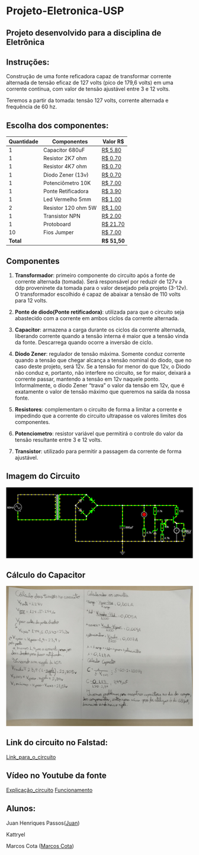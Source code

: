 # Projeto-Eletronica-USP
## Projeto desenvolvido para a disciplina de Eletrônica
## Instruções:
Construção de uma fonte reficadora capaz de transformar corrente alternada de tensão eficaz de 127 volts (pico de 179,6 volts) em uma corrente contínua, com valor de tensão ajustável entre 3 e 12 volts.

Teremos a partir da tomada: tensão 127 volts, corrente alternada e frequência de 60 hz.
## Escolha dos componentes:
| Quantidade | Componentes       | Valor R$ |
|------------|-------------------|----------|
| 1          | Capacitor 680uF   | [R$ 5.80](https://produto.mercadolivre.com.br/MLB-1329526998-capacitor-eletrolitico-680uf-x-25v-105-10-pecas-_JM#position=1&search_layout=grid&type=item&tracking_id=e3802299-ff00-42ad-964e-d3a5aee62ea2)|
| 1          | Resistor 2K7 ohm  | [R$ 0.70](https://produto.mercadolivre.com.br/MLB-2715520561-100-unidades-resistor-27k-5-14w-cr25-2k7-_JM?matt_tool=14213447&matt_word=&matt_source=bing&matt_campaign=MLB_ML_BING_AO_CE-ALL-ALL_X_PLA_ALLB_TXS_ALL&matt_campaign_id=382858295&matt_ad_group=CE&matt_match_type=e&matt_network=o&matt_device=c&matt_keyword=default&msclkid=e1b9d86fc71116606eb9be032e0e646a&utm_source=bing&utm_medium=cpc&utm_campaign=MLB_ML_BING_AO_CE-ALL-ALL_X_PLA_ALLB_TXS_ALL&utm_term=4581596253419741&utm_content=CE)|
| 1          | Resistor 4K7 ohm  | [R$ 0.70](https://produto.mercadolivre.com.br/MLB-3389009219-resistor-4k7-cr25-14w-5-alta-qualidade-pacote-500-pecas-_JM#is_advertising=true&position=2&search_layout=grid&type=pad&tracking_id=d5ff520b-1146-494a-bd8a-95c6fa6acacd&is_advertising=true&ad_domain=VQCATCORE_LST&ad_position=2&ad_click_id=NDYyYmZkZDAtOWU3OC00YmM3LTgzOTAtODRhNDUyMTVjMmVm)|
| 1          | Diodo Zener (13v) | [R$ 0.70](https://produto.mercadolivre.com.br/MLB-1437492980-kit-50-pecas-diodo-zener-13v-1w-1n4743a-a-granel--_JM?matt_tool=14213447&matt_word=&matt_source=bing&matt_campaign=MLB_ML_BING_AO_CE-ALL-ALL_X_PLA_ALLB_TXS_ALL&matt_campaign_id=382858295&matt_ad_group=CE&matt_match_type=e&matt_network=o&matt_device=c&matt_keyword=default&msclkid=cd780d21d7aa10914c036b4d3e2afb26&utm_source=bing&utm_medium=cpc&utm_campaign=MLB_ML_BING_AO_CE-ALL-ALL_X_PLA_ALLB_TXS_ALL&utm_term=4581596253419739&utm_content=CE)|
| 1          | Potenciômetro 10K | [R$ 7.00](https://produto.mercadolivre.com.br/MLB-1178895152-kit-10-potenciometro-linear-10k-16mm-linear-_JM?matt_tool=14213447&matt_word=&matt_source=bing&matt_campaign=MLB_ML_BING_AO_CE-ALL-ALL_X_PLA_ALLB_TXS_ALL&matt_campaign_id=382858295&matt_ad_group=CE&matt_match_type=e&matt_network=o&matt_device=c&matt_keyword=default&msclkid=519cbb9024fb13dddea5ddfccd4e713c&utm_source=bing&utm_medium=cpc&utm_campaign=MLB_ML_BING_AO_CE-ALL-ALL_X_PLA_ALLB_TXS_ALL&utm_term=4581596253419738&utm_content=CE)|
| 1          | Ponte Retificadora| [R$ 3.90](https://produto.mercadolivre.com.br/MLB-1290426853-kit-10-ponte-retificadora-2a-1000v-original-_JM?matt_tool=14213447&matt_word=&matt_source=bing&matt_campaign=MLB_ML_BING_AO_CE-ALL-ALL_X_PLA_ALLB_TXS_ALL&matt_campaign_id=382858295&matt_ad_group=CE&matt_match_type=e&matt_network=o&matt_device=c&matt_keyword=default&msclkid=650bb0b5b40c1b56d52ed6d95e0eaf1b&utm_source=bing&utm_medium=cpc&utm_campaign=MLB_ML_BING_AO_CE-ALL-ALL_X_PLA_ALLB_TXS_ALL&utm_term=4581596253419738&utm_content=CE)|
| 1          | Led Vermelho 5mm  | [R$ 1.00](https://www.mercadolivre.com.br/led-vermelho-difuso-5mm-50-unidades-eletrnica-arduino-3v/p/MLB26787530#searchVariation=MLB26787530&position=2&search_layout=grid&type=product&tracking_id=adfecce4-4978-48c7-b7f0-c813b5bcd303)|
| 2          |Resistor 120 ohm 5W| [R$ 1.00](https://produto.mercadolivre.com.br/MLB-3518008789-47-r-ohms-10-pecas-resistor-de-carbono-5w-47r-ohms-5-_JM?matt_tool=14213447&matt_word=&matt_source=bing&matt_campaign=MLB_ML_BING_AO_CE-ALL-ALL_X_PLA_ALLB_TXS_ALL&matt_campaign_id=382858295&matt_ad_group=CE&matt_match_type=e&matt_network=o&matt_device=c&matt_keyword=default&msclkid=3c4b916e04d01b7cbaecf702ee0ca213&utm_source=bing&utm_medium=cpc&utm_campaign=MLB_ML_BING_AO_CE-ALL-ALL_X_PLA_ALLB_TXS_ALL&utm_term=4581596253419740&utm_content=CE)|
| 1          | Transistor NPN    | [R$ 2.00](https://produto.mercadolivre.com.br/MLB-1608263867-transistor-npn-tip41c-6-pecas-tip-41c-tip41-tip-41-ip41-_JM?matt_tool=14213447&matt_word=&matt_source=bing&matt_campaign=MLB_ML_BING_AO_CE-ALL-ALL_X_PLA_ALLB_TXS_ALL&matt_campaign_id=382858295&matt_ad_group=CE&matt_match_type=e&matt_network=o&matt_device=c&matt_keyword=default&msclkid=d61d18ae39b0139c4cf27ec2d34b9d83&utm_source=bing&utm_medium=cpc&utm_campaign=MLB_ML_BING_AO_CE-ALL-ALL_X_PLA_ALLB_TXS_ALL&utm_term=4581596253419738&utm_content=CE)|
| 1          | Protoboard        | [R$ 21.70](https://produto.mercadolivre.com.br/MLB-1421607788-protoboard-400-pontos-_JM?matt_tool=14213447&matt_word=&matt_source=bing&matt_campaign=MLB_ML_BING_AO_CE-ALL-ALL_X_PLA_ALLB_TXS_ALL&matt_campaign_id=382858295&matt_ad_group=CE&matt_match_type=e&matt_network=o&matt_device=c&matt_keyword=default&msclkid=95af03b37607195f2a4e65df9d116282&utm_source=bing&utm_medium=cpc&utm_campaign=MLB_ML_BING_AO_CE-ALL-ALL_X_PLA_ALLB_TXS_ALL&utm_term=4581596253419740&utm_content=CE)|
| 10         | Fios Jumper       | [R$ 7.00](https://www.mercadolivre.com.br/40-x-jumper-fio-conector-macho-macho-protoboard-20-cm/p/MLB36837941?pdp_filters=item_id:MLB4690760302#is_advertising=true&searchVariation=MLB36837941&position=1&search_layout=grid&type=pad&tracking_id=b294b6b8-0712-4527-878b-30fb19ecc216&is_advertising=true&ad_domain=VQCATCORE_LST&ad_position=1&ad_click_id=ODgwN2Y5ZWQtODU0Yi00MzY1LWIzZTktNmFhMDcwZjhiYzFj)|
| **Total**  |                   | **R$ 51,50**    |
## Componentes
1. **Transformador**: primeiro componente do circuito após a fonte de corrente alternada (tomada). Será responsável por reduzir de 127v a ddp proveninete da tomada para o valor desejado pela projeto (3-12v). O transformador escolhido é capaz de abaixar a tensão de 110 volts para 12 volts.

2. **Ponte de diodo(Ponte retificadora)**: utilizada para que o circuito seja abastecido com a corrente em ambos ciclos da corrente alternada.

3. **Capacitor**:  armazena a carga durante os ciclos da corrente alternada, liberando corrente quando a tensão interna é maior que a tensão vinda da fonte. Descarrega quando ocorre a inversão de ciclo.

4. **Diodo Zener**: regulador de tensão máxima. Somente conduz corrente quando a tensão que chegar alcança a tensão nominal do diodo, que no caso deste projeto, será 12v. Se a tensão for menor do que 12v, o Diodo não conduz e, portanto, não interfere no circuito, se for maior, deixará a corrente passar, mantendo a tensão em 12v naquele ponto. Informalmente, o diodo Zener “trava” o valor da tensão em 12v, que é exatamente o valor de tensão máximo que queremos na saída da nossa fonte.

5. **Resistores**: complementam o circuito de forma a limitar a corrente e impedindo que a corrente do circuito ultrapasse os valores limites dos componentes.

6. **Potenciometro**: resistor variável que permitirá o controle do valor da tensão resultante entre 3 e 12 volts.

7. **Transistor**: utilizado para permitir a passagem da corrente de forma ajustável.
## Imagem do Circuito
![Circuito_no_Falstad](Imagens-Circuito/Circuito-Falstad.PNG)

## Cálculo do Capacitor
![calculo](Imagens-Circuito/calculo_eletronica.jpg)

## Link do circuito no Falstad:
[Link_para_o_circuito](https://tinyurl.com/259cu76j)

## Vídeo no Youtube da fonte
[Explicação_circuito](https://youtu.be/dezJuHKXQiE)
[Funcionamento](https://youtu.be/6sgpQ-ToUSU)

## Alunos:
Juan Henriques Passos([Juan](https://github.com/JuanHPassos))

Kattryel

Marcos Cota ([Marcos Cota](https://github.com/Mvcart))
